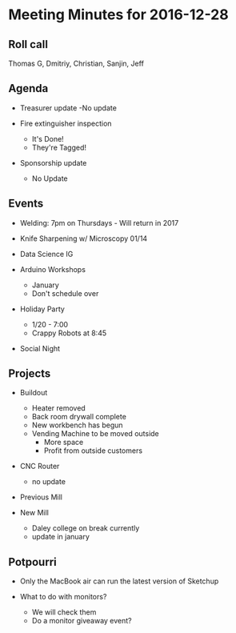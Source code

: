 Meeting Minutes for 2016-12-28
==============================

Roll call
---------
Thomas G, Dmitriy, Christian, Sanjin, Jeff

Agenda
------
- Treasurer update 
  -No update

- Fire extinguisher inspection
  - It's Done!
  - They're Tagged!

- Sponsorship update
  - No Update


Events
------
- Welding: 7pm on Thursdays - Will return in 2017

- Knife Sharpening w/ Microscopy 01/14 

- Data Science IG 

- Arduino Workshops
  - January
  - Don't schedule over

- Holiday Party 
  - 1/20 - 7:00
  - Crappy Robots at 8:45
 
- Social Night
  
  
  

Projects
--------
- Buildout
  - Heater removed
  - Back room drywall complete
  - New workbench has begun
  - Vending Machine to be moved outside
    - More space
    - Profit from outside customers

- CNC Router
  - no update

- Previous Mill 


- New Mill
  - Daley college on break currently
  - update in january


Potpourri
---------
- Only the MacBook air can run the latest version of Sketchup 

- What to do with monitors?
  - We will check them
  - Do a monitor giveaway event?










 



